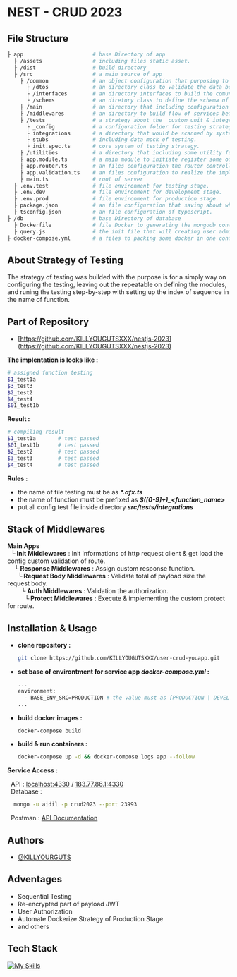 
# NEST - CRUD 2023


## File Structure
```bash
├ app                      # base Directory of app 
  ├ /assets                # including files static asset.
  ├ /dist                  # build directory 
  ├ /src                   # a main source of app 
    ├ /common              # an object configuration that purposing to comunicated the data.
      ├ /dtos              # an directory class to validate the data before it write to databases.
      ├ /interfaces        # an directory interfaces to build the comunicate between any data to shema object of databases.
      ├ /schems            # an diretory class to define the schema of databases.
    ├ /main                # an directory that including configuration API.
    ├ /middlewares         # an directory to build flow of services before it really executed.
    ├ /tests               # a strategy about the  custom unit & integrations testing, that i named it as a "Awesome Sequential Testing".
      ├ _config            # a configuration folder for testing strategy. 
      ├ integrations       # a directory that would be scanned by system while running the test stage.
      ├ stubs              # including data mock of testing.
      ├ init.spec.ts       # core system of testing strategy. 
    ├ /utilities           # a directory that including some utility function.
    ├ app.module.ts        # a main module to initiate register some of configurations.
    ├ app.router.ts        # an files configuration the router controllers.
    ├ app.validation.ts    # an files configuration to realize the implement of stack middlewares.
    ├ main.ts              # root of server
  ├ .env.test              # file environment for testing stage.
  ├ .env.dev               # file environment for development stage.
  ├ .env.prod              # file environment for production stage.
  ├ package.json           # an file configuration that saving about whatever modules used.
  ├ tsconfig.json          # an file configuration of typescript. 
├ /db                      # base Directory of database
  ├ Dockerfile             # file Docker to generating the mongodb container.
  ├ query.js               # the init file that will creating user admin on every stage environment.
├ docker-compose.yml       # a files to packing some docker in one configurations file.
```
## About Strategy of Testing
The strategy of testing was builded with the
purpose is for a simply way on configuring the 
testing, leaving out the repeatable on defining the modules, and runing the testing step-by-step with setting up the index of sequence in the name of function.

## Part of Repository
 - [https://github.com/KILLYOUGUTSXXX/nestjs-2023](https://github.com/KILLYOUGUTSXXX/nestjs-2023)

**The implentation is looks like :**
```bash
# assigned function testing
$1_test1a
$3_test3
$2_test2
$4_test4
$01_test1b
```

**Result :**
```bash
# compiling result
$1_test1a       # test passed
$01_test1b      # test passed
$2_test2        # test passed
$3_test3        # test passed
$4_test4        # test passed
```

**Rules :**
- the name of file testing must be as **_*.afx.ts_**
- the name of function must be prefixed as **_$([0-9]+)\_<function_name>_**
- put all config test file inside directory **_src/tests/integrations_**
## Stack of Middlewares

**Main Apps**  
&nbsp;&nbsp;**└ Init Middlewares** : Init informations of http request client & get load the config custom validation of route.   
&nbsp;&nbsp;&nbsp;&nbsp;**└ Response Middlewares** : Assign custom response function.  
&nbsp;&nbsp;&nbsp;&nbsp;&nbsp;&nbsp;**└ Request Body Middlewares** : Velidate total of payload size the request body.  
&nbsp;&nbsp;&nbsp;&nbsp;&nbsp;&nbsp;&nbsp;&nbsp;**└ Auth Middlewares** : Validation the authorization.   
&nbsp;&nbsp;&nbsp;&nbsp;&nbsp;&nbsp;&nbsp;&nbsp;&nbsp;&nbsp;**└ Protect Middlewares**  : Execute & implementing the custom protect for route.

## Installation & Usage

- **clone repository :**
    ```bash
    git clone https://github.com/KILLYOUGUTSXXX/user-crud-youapp.git
    ```
- **set base of environtment for service app _docker-compose.yml_ :**
    ```bash
    ...
    environment:
      - BASE_ENV_SRC=PRODUCTION # the value must as [PRODUCTION | DEVELOPMENT]
    ...
    ```
- **build docker images :**
    ```bash
    docker-compose build
    ```
- **build & run containers :**
    ```bash
    docker-compose up -d && docker-compose logs app --follow
    ```
**Service Access :**

&nbsp;&nbsp;API : [localhost:4330](http://localhost:4330) / [183.77.86.1:4330](http://183.77.86.1:4330)  
&nbsp;&nbsp;Database :
  ```bash
    mongo -u aidil -p crud2023 --port 23993
  ```  
&nbsp;&nbsp;Postman : [API Documentation](https://documenter.getpostman.com/view/22370182/2s93zCZ1Be)

## Authors
- [@KILLYOURGUTS](https://github.com/KILLYOUGUTSXXX)

## Adventages
- Sequential Testing
- Re-encrypted part of payload JWT
- User Authorization
- Automate Dockerize Strategy of Production Stage
- and others

## Tech Stack
[![My Skills](https://skillicons.dev/icons?i=nodejs,nest,docker,bash,ts,js)](https://skillicons.dev)